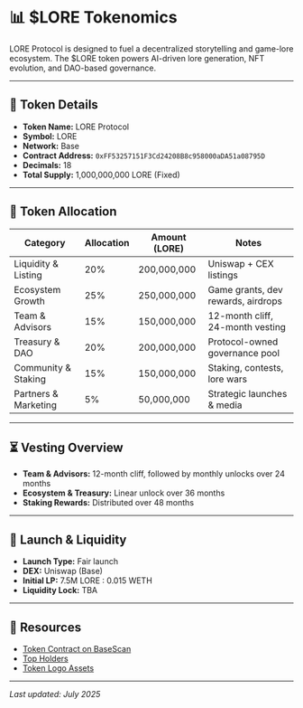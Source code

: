 # 📊 $LORE Tokenomics

LORE Protocol is designed to fuel a decentralized storytelling and game-lore ecosystem. The $LORE token powers AI-driven lore generation, NFT evolution, and DAO-based governance.

---

## 🔢 Token Details

- **Token Name:** LORE Protocol
- **Symbol:** LORE
- **Network:** Base
- **Contract Address:** `0xFF53257151F3Cd24208B8c958000aDA51a08795D`
- **Decimals:** 18
- **Total Supply:** 1,000,000,000 LORE (Fixed)

---

## 🧬 Token Allocation

| Category              | Allocation | Amount (LORE)      | Notes                           |
|-----------------------|------------|--------------------|----------------------------------|
| Liquidity & Listing   | 20%        | 200,000,000        | Uniswap + CEX listings          |
| Ecosystem Growth      | 25%        | 250,000,000        | Game grants, dev rewards, airdrops |
| Team & Advisors       | 15%        | 150,000,000        | 12-month cliff, 24-month vesting |
| Treasury & DAO        | 20%        | 200,000,000        | Protocol-owned governance pool   |
| Community & Staking   | 15%        | 150,000,000        | Staking, contests, lore wars     |
| Partners & Marketing  | 5%         | 50,000,000         | Strategic launches & media       |

---

## ⏳ Vesting Overview

- **Team & Advisors:** 12-month cliff, followed by monthly unlocks over 24 months
- **Ecosystem & Treasury:** Linear unlock over 36 months
- **Staking Rewards:** Distributed over 48 months

---

## 🔐 Launch & Liquidity

- **Launch Type:** Fair launch
- **DEX:** Uniswap (Base)
- **Initial LP:** 7.5M LORE : 0.015 WETH
- **Liquidity Lock:** TBA

---

## 📎 Resources

- [Token Contract on BaseScan](https://basescan.org/token/0xFF53257151F3Cd24208B8c958000aDA51a08795D)
- [Top Holders](https://basescan.org/token/0xFF53257151F3Cd24208B8c958000aDA51a08795D#balances)
- [Token Logo Assets](https://github.com/LOREprotocoleth/lore-token-assets)

---

*Last updated: July 2025*
